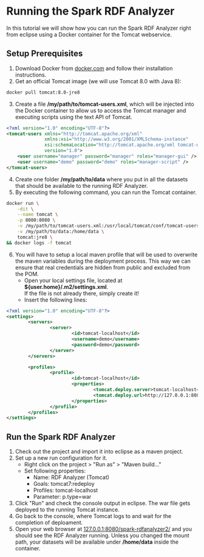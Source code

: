 # Running the Spark RDF Analyzer
In this tutorial we will show how you can run the Spark RDF Analyzer right from eclipse using a Docker container for the Tomcat webservice.

## Setup Prerequisites
1. Download Docker from [docker.com](https://www.docker.com/products/docker) and follow their installation instructions.
1. Get an official Tomcat image (we will use Tomcat 8.0 with Java 8):

```Dockerfile
docker pull tomcat:8.0-jre8
```

3. Create a file <b>/my/path/to/tomcat-users.xml</b>, which will be injected into the Docker container to allow us to access the Tomcat manager and executing scripts using the text API of Tomcat.

```XML
<?xml version="1.0" encoding="UTF-8"?>
<tomcat-users xmlns="http://tomcat.apache.org/xml"
              xmlns:xsi="http://www.w3.org/2001/XMLSchema-instance"
              xsi:schemaLocation="http://tomcat.apache.org/xml tomcat-users.xsd"
              version="1.0">
	<user username="manager" password="manager" roles="manager-gui" />
	<user username="demo" password="demo" roles="manager-script" />
</tomcat-users>
```

4. Create one folder <b>/my/path/to/data</b> where you put in all the datasets that should be available to the running RDF Analyzer.
4. By executing the following command, you can run the Tomcat container. 

```bash
docker run \
	-dit \
	--name tomcat \
	-p 8080:8080 \
	-v /my/path/to/tomcat-users.xml:/usr/local/tomcat/conf/tomcat-users.xml \
	-v /my/path/to/data:/home/data \
	tomcat:jre8 \
&& docker logs -f tomcat
```

6. You will have to setup a local maven profile that will be used to overwrite the maven variables during the deployment process.
This way we can ensure that real credentials are hidden from public and excluded from the POM.
    - Open your local settings file, located at <b>${user.home}/.m2/settings.xml</b>.<br>
    If the file is not already there, simply create it!
    - Insert the following lines:

```XML
<?xml version="1.0" encoding="UTF-8"?>
<settings>
        <servers>
                <server>
                        <id>tomcat-localhost</id>
                        <username>demo</username>
                        <password>demo</password>
                </server>
        </servers>

        <profiles>
                <profile>
                        <id>tomcat-localhost</id>
                        <properties>
                                <tomcat.deploy.server>tomcat-localhost</tomcat.deploy.server>
                                <tomcat.deploy.url>http://127.0.0.1:8080/manager/text</tomcat.deploy.url>
                        </properties>
                </profile>
        </profiles>
</settings>
```


## Run the Spark RDF Analyzer
1. Check out the project and import it into eclipse as a maven project.
1. Set up a new run configuration for it. 
    - Right click on the project > "Run as" > "Maven build..."
    - Set following properties:
        - Name: RDF Analyzer (Tomcat)
        - Goals: tomcat7:redeploy
        - Profiles: tomcat-localhost
        - Parameter: p.type=war
1. Click "Run" and check the console output in eclipse. The war file gets deployed to the running Tomcat instance.
1. Go back to the console, where Tomcat logs to and wait for the completion of deploament.
1. Open your web browser at [127.0.0.1:8080/spark-rdfanalyzer2/](127.0.0.1:8080/spark-rdfanalyzer2/) and you should see the RDF Analyzer running.
Unless you changed the mount path, your datasets will be available under <b>/home/data</b> inside the container.
